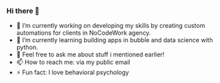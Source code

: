 ### Hi there 👋

- 🔭 I’m currently working on developing my skills by creating custom automations for clients in NoCodeWork agency.
- 🌱 I’m currently learning building apps in bubble and data science with python.
- 💬 Feel free to ask me about stuff i mentioned earlier!
- 📫 How to reach me: via my public email
- ⚡ Fun fact: I love behavioral psychology
